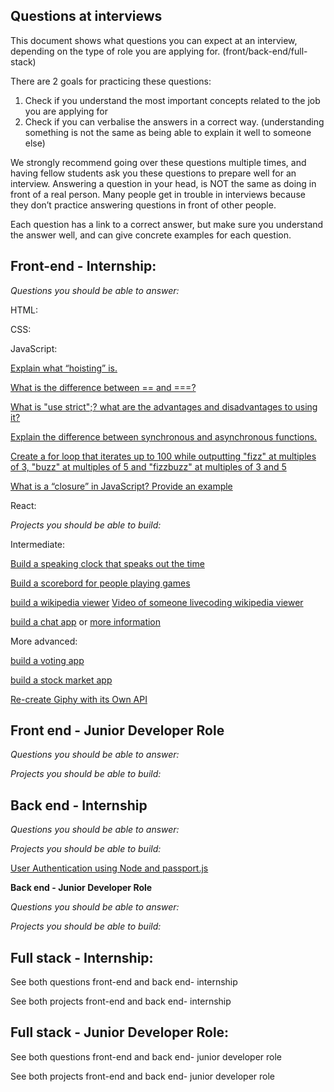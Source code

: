 ## Questions at interviews ##

This document shows what questions you can expect at an interview, depending on the type of role you are applying for. (front/back-end/full-stack)


There are 2 goals for practicing these questions:

1. Check if you understand the most important concepts related to the job you are applying for
2. Check if you can verbalise the answers in a correct way. (understanding something is not the same as being able to explain it well to someone else)

We strongly recommend going over these questions multiple times, and having fellow students ask you these questions to prepare well for an interview. Answering a question in your head, is NOT the same as doing in front of a real person. Many people get in trouble in interviews because they don’t practice answering questions in front of other people. 

Each question has a link to a correct answer, but make sure you understand the answer well, and can give concrete examples for each question. 


## Front-end - Internship: ##

*Questions you should be able to answer:*

HTML:

CSS:

JavaScript:

[Explain what “hoisting” is.](https://github.com/yangshun/front-end-interview-handbook/blob/master/questions/javascript-questions.md#explain-hoisting)

[What is the difference between == and ===?](https://github.com/yangshun/front-end-interview-handbook/blob/master/questions/javascript-questions.md#what-is-the-difference-between--and-)

[What is "use strict";? what are the advantages and disadvantages to using it?](https://github.com/yangshun/front-end-interview-handbook/blob/master/questions/javascript-questions.md#what-is-use-strict-what-are-the-advantages-and-disadvantages-to-using-it)

[Explain the difference between synchronous and asynchronous functions.](https://github.com/yangshun/front-end-interview-handbook/blob/master/questions/javascript-questions.md#explain-the-difference-between-synchronous-and-asynchronous-functions)

[Create a for loop that iterates up to 100 while outputting "fizz" at multiples of 3, "buzz" at multiples of 5 and "fizzbuzz" at multiples of 3 and 5](https://github.com/yangshun/front-end-interview-handbook/blob/master/questions/javascript-questions.md#create-a-for-loop-that-iterates-up-to-100-while-outputting-fizz-at-multiples-of-3-buzz-at-multiples-of-5-and-fizzbuzz-at-multiples-of-3-and-5)

[What is a “closure” in JavaScript? Provide an example](https://www.codementor.io/nihantanu/21-essential-javascript-tech-interview-practice-questions-answers-du107p62z#question-4)


React:

*Projects you should be able to build:*

Intermediate:

[Build a speaking clock that speaks out the time](https://www.reddit.com/r/dailyprogrammer/comments/6jr76h/20170627_challenge_321_easy_talking_clock/)

[Build a scorebord for people playing games](https://www.reddit.com/r/dailyprogrammer/comments/8jcffg/20180514_challenge_361_easy_tally_program/)

[build a wikipedia viewer](https://learn.freecodecamp.org/coding-interview-prep/take-home-projects/build-a-wikipedia-viewer) [Video of someone livecoding wikipedia viewer](https://www.youtube.com/watch?v=RPz75gcHj18)

[build a chat app](https://www.youtube.com/watch?v=a-JKj7m2LIo) or [more information](https://scrimba.com/g/greactchatkit)

More advanced:

[build a voting app](https://learn.freecodecamp.org/coding-interview-prep/take-home-projects/build-a-voting-app)

[build a stock market app](https://learn.freecodecamp.org/coding-interview-prep/take-home-projects/chart-the-stock-market)

[Re-create Giphy with its Own API](https://medium.com/@GarrettLevine/5-projects-to-complete-when-starting-to-learn-front-end-web-development-48e8a1ce3178/#274f)


## Front end - Junior Developer Role ##


*Questions you should be able to answer:*

*Projects you should be able to build:*


## Back end -  Internship ##


*Questions you should be able to answer:*

*Projects you should be able to build:*

[User Authentication using Node and passport.js](https://medium.freecodecamp.org/learn-how-to-handle-authentication-with-node-using-passport-js-4a56ed18e81e)


**Back end -  Junior Developer Role**


*Questions you should be able to answer:*

*Projects you should be able to build:*



## Full stack -  Internship: ##

See both questions front-end and back end- internship


See both projects front-end and back end- internship

## Full stack - Junior Developer Role: ##

See both questions front-end and back end- junior developer role

See both projects front-end and back end- junior developer role


